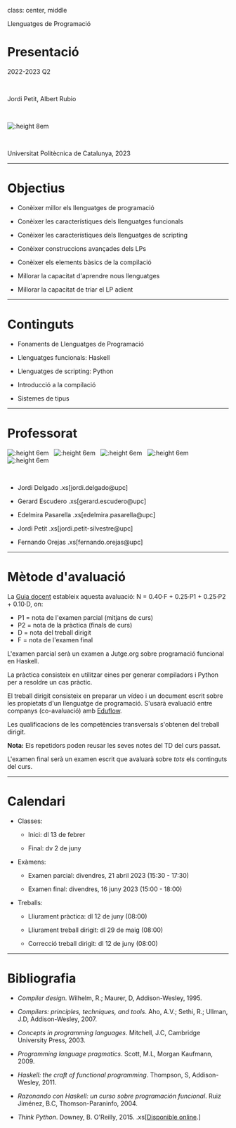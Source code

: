 
class: center, middle


Llenguatges de Programació

# Presentació

2022-2023 Q2

<br/>

Jordi Petit, Albert Rubio

<br/>

![:height 8em](img/hello-world.png)

<br/>

Universitat Politècnica de Catalunya, 2023



---

# Objectius



- Conèixer millor els llenguatges de programació

- Conèixer les característiques dels llenguatges funcionals

- Conèixer les característiques dels llenguatges de scripting

- Conèixer construccions avançades dels LPs

- Conèixer els elements bàsics de la compilació

- Millorar la capacitat d'aprendre nous llenguatges

- Millorar la capacitat de triar el LP adient


---

# Continguts

- Fonaments de Llenguatges de Programació

- Llenguatges funcionals: Haskell

- Llenguatges de scripting: Python

- Introducció a la compilació

- Sistemes de tipus


---

# Professorat


![:height 6em](img/profes/jdelgado.png) &nbsp;
![:height 6em](img/profes/gescudero.png) &nbsp;
![:height 6em](img/profes/edelmira.png) &nbsp;
![:height 6em](img/profes/jpetit.png) &nbsp;
![:height 6em](img/profes/forejas.png) &nbsp;

<br>

- Jordi Delgado .xs[jordi.delgado@upc]

- Gerard Escudero .xs[gerard.escudero@upc]

- Edelmira Pasarella .xs[edelmira.pasarella@upc]

- Jordi Petit .xs[jordi.petit-silvestre@upc]

- Fernando Orejas .xs[fernando.orejas@upc]





---

# Mètode d'avaluació

La [Guia docent](https://www.fib.upc.edu/ca/estudis/graus/grau-en-enginyeria-informatica/pla-destudis/assignatures/LP)
estableix aquesta avaluació: N = 0.40·F + 0.25·P1 + 0.25·P2 + 0.10·D,
on:

- P1 = nota de l'examen parcial (mitjans de curs)
- P2 = nota de la pràctica (finals de curs)
- D = nota del treball dirigit
- F = nota de l'examen final

L'examen parcial serà un examen a Jutge.org sobre programació funcional en Haskell.

La pràctica consisteix en utilitzar eines per generar compiladors i
Python per a resoldre un cas pràctic.

El treball dirigit consisteix en preparar un vídeo i un document escrit sobre
les propietats d'un llenguatge de programació. S'usarà
evaluació entre companys (co-avaluació) amb [Eduflow](https://www.eduflow.com).

Les qualificacions de les competències transversals s'obtenen del treball
dirigit.

**Nota:** Els repetidors poden reusar les seves notes
del TD del curs passat.

L'examen final serà un examen escrit que avaluarà sobre *tots* els continguts
del curs.




---

# Calendari

- Classes:

    - Inici: dl 13 de febrer

    - Final: dv 2 de juny

- Exàmens:

    - Examen parcial: divendres, 21 abril 2023
        (15:30 - 17:30)

    - Examen final: divendres, 16 juny 2023
        (15:00 - 18:00)

- Treballs:

    - Lliurament pràctica: dl 12 de juny (08:00)

    - Lliurament treball dirigit: dl 29 de maig (08:00)

    - Correcció treball dirigit: dl 12 de juny (08:00)
---


# Bibliografia

- *Compiler design*. Wilhelm, R.; Maurer, D, Addison-Wesley, 1995.

- *Compilers: principles, techniques, and tools*. Aho, A.V.; Sethi, R.;
Ullman, J.D, Addison-Wesley, 2007.

- *Concepts in programming languages*. Mitchell, J.C, Cambridge University Press, 2003.

- *Programming language pragmatics*. Scott, M.L, Morgan Kaufmann, 2009.

- *Haskell: the craft of functional programming*. Thompson, S, Addison-Wesley, 2011.

- *Razonando con Haskell: un curso sobre programación funcional*. Ruiz Jiménez, B.C,
Thomson-Paraninfo, 2004.

- *Think Python*. Downey, B. O'Reilly, 2015. .xs[[Disponible online](https://greenteapress.com/wp/think-python-2e/).]
